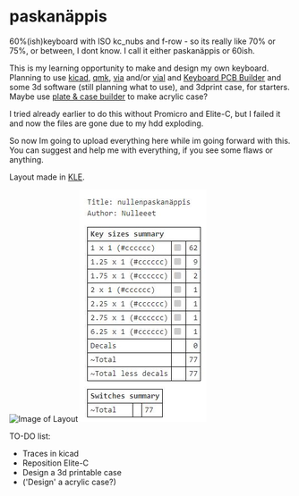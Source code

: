 # paskanäppis
60%(ish)keyboard with ISO kc_nubs and f-row - so its really like 70% or 75%, or between, I dont know. I call it either paskanäppis or 60ish.

This is my learning opportunity to make and design my own keyboard.
Planning to use [kicad](https://www.kicad.org), [qmk](https://qmk.fm), [via](https://www.caniusevia.com) and/or [vial](https://get.vial.today) and [Keyboard PCB Builder](https://kb.xyz.is) and some 3d software (still planning what to use), and 3dprint case, for starters.
Maybe use [plate & case builder](http://builder.swillkb.com) to make acrylic case?

I tried already earlier to do this without Promicro and Elite-C, but I failed it and now the files are gone due to my hdd exploding.

So now Im going to upload everything here while im going forward with this. You can suggest and help me with everything, if you see some flaws or anything.

Layout made in [KLE](http://www.keyboard-layout-editor.com).

![Image of Layout](/KLE/nullenpaskan%C3%A4ppis.png)
![Summary of switches](KLE/switches_summaru.JPG)

TO-DO list:

- Traces in kicad
- Reposition Elite-C
- Design a 3d printable case
- ('Design' a acrylic case?)
